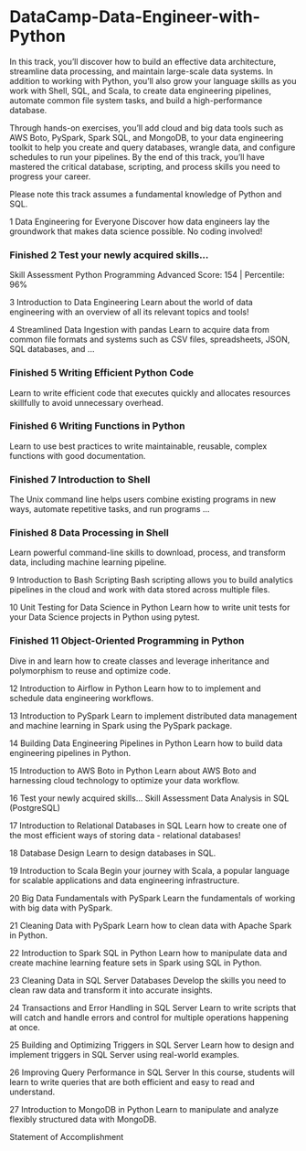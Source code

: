 # DataCamp-Data-Engineer-with-Python


In this track, you’ll discover how to build an effective data architecture, streamline data processing, and maintain large-scale data systems. In addition to working with Python, you’ll also grow your language skills as you work with Shell, SQL, and Scala, to create data engineering pipelines, automate common file system tasks, and build a high-performance database.


Through hands-on exercises, you’ll add cloud and big data tools such as AWS Boto, PySpark, Spark SQL, and MongoDB, to your data engineering toolkit to help you create and query databases, wrangle data, and configure schedules to run your pipelines. By the end of this track, you’ll have mastered the critical database, scripting, and process skills you need to progress your career.


Please note this track assumes a fundamental knowledge of Python and SQL.





1 Data Engineering for Everyone 
Discover how data engineers lay the groundwork that makes data science possible. No coding involved!



### Finished 2 Test your newly acquired skills... 
Skill Assessment
Python Programming
Advanced Score: 154  |  Percentile: 96%



3 Introduction to Data Engineering 
Learn about the world of data engineering with an overview of all its relevant topics and tools!



4 Streamlined Data Ingestion with pandas 
Learn to acquire data from common file formats and systems such as CSV files, spreadsheets, JSON, SQL databases, and ...



### Finished 5 Writing Efficient Python Code 
Learn to write efficient code that executes quickly and allocates resources skillfully to avoid unnecessary overhead.



### Finished 6 Writing Functions in Python 
Learn to use best practices to write maintainable, reusable, complex functions with good documentation.



### Finished 7 Introduction to Shell
The Unix command line helps users combine existing programs in new ways, automate repetitive tasks, and run programs ...



### Finished 8 Data Processing in Shell 
Learn powerful command-line skills to download, process, and transform data, including machine learning pipeline.



9 Introduction to Bash Scripting 
Bash scripting allows you to build analytics pipelines in the cloud and work with data stored across multiple files.



10 Unit Testing for Data Science in Python 
Learn how to write unit tests for your Data Science projects in Python using pytest.



### Finished 11 Object-Oriented Programming in Python 
Dive in and learn how to create classes and leverage inheritance and polymorphism to reuse and optimize code.



12 Introduction to Airflow in Python 
Learn how to to implement and schedule data engineering workflows.



13 Introduction to PySpark 
Learn to implement distributed data management and machine learning in Spark using the PySpark package.



14 Building Data Engineering Pipelines in Python 
Learn how to build data engineering pipelines in Python.



15 Introduction to AWS Boto in Python 
Learn about AWS Boto and harnessing cloud technology to optimize your data workflow.



16 Test your newly acquired skills... 
Skill Assessment
Data Analysis in SQL (PostgreSQL)



17 Introduction to Relational Databases in SQL 
Learn how to create one of the most efficient ways of storing data - relational databases!



18 Database Design 
Learn to design databases in SQL.



19 Introduction to Scala 
Begin your journey with Scala, a popular language for scalable applications and data engineering infrastructure.



20 Big Data Fundamentals with PySpark 
Learn the fundamentals of working with big data with PySpark.



21 Cleaning Data with PySpark 
Learn how to clean data with Apache Spark in Python.



22 Introduction to Spark SQL in Python 
Learn how to manipulate data and create machine learning feature sets in Spark using SQL in Python.



23 Cleaning Data in SQL Server Databases 
Develop the skills you need to clean raw data and transform it into accurate insights.



24 Transactions and Error Handling in SQL Server 
Learn to write scripts that will catch and handle errors and control for multiple operations happening at once.



25 Building and Optimizing Triggers in SQL Server 
Learn how to design and implement triggers in SQL Server using real-world examples.



26 Improving Query Performance in SQL Server 
In this course, students will learn to write queries that are both efficient and easy to read and understand.



27 Introduction to MongoDB in Python 
Learn to manipulate and analyze flexibly structured data with MongoDB.



Statement of Accomplishment
